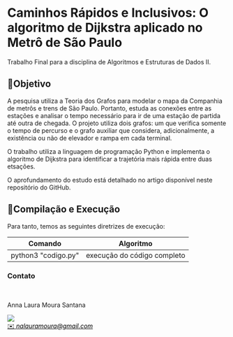 # **Caminhos Rápidos e Inclusivos: O algoritmo de Dijkstra aplicado no Metrô de São Paulo**

Trabalho Final para a disciplina de Algoritmos e Estruturas de Dados II. <br/>

## 🎯Objetivo 

A pesquisa utiliza a Teoria dos Grafos para modelar o mapa da Companhia de metrôs e trens de São Paulo. Portanto, estuda as conexões entre as estações e analisar o tempo necessário para ir de uma estação de partida até outra de chegada. O projeto utiliza dois grafos: um que verifica somente o tempo de percurso e o grafo auxiliar que considera, adicionalmente, a existência ou não de elevador e rampa em cada terminal.

O trabalho utiliza a linguagem de programação Python e implementa o algoritmo de Dijkstra para identificar a trajetória mais rápida entre duas etsações.
 
O aprofundamento do estudo está detalhado no artigo disponível neste repositório do GitHub.


##  👾Compilação e Execução

Para tanto, temos as seguintes diretrizes de execução:


| Comando                |  Algoritmo                                                                                           |                     
| -----------------------| ------------------------------------------------------------------------------------------------- |
|  python3      "codigo.py"          | execução do código completo                                        |



### Contato 
<div>
 <br><p align="justify"> Anna Laura Moura Santana</p>
 <a href="https://t.me/annalaurams">
 <img align="center" src="https://img.shields.io/badge/Telegram-2CA5E0?style=for-the-badge&logo=telegram&logoColor=white"/> 
 </div>
<a style="color:black" href="mailto:nalauramoura@gmail.com?subject=[GitHub]%20Source%20Dynamic%20Lists">
✉️ <i>nalauramoura@gmail.com</i>
</a>